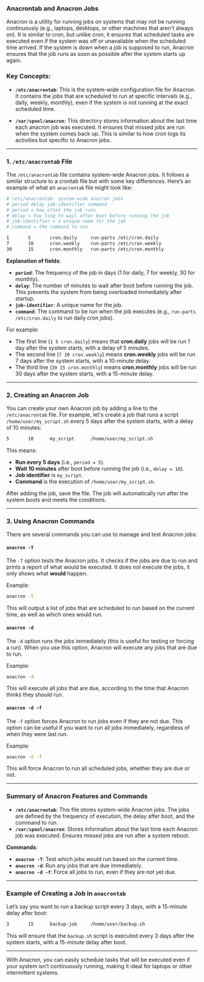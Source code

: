 ### **Anacrontab and Anacron Jobs**

Anacron is a utility for running jobs on systems that may not be running continuously (e.g., laptops, desktops, or other machines that aren't always on). It is similar to cron, but unlike cron, it ensures that scheduled tasks are executed even if the system was off or unavailable when the scheduled time arrived. If the system is down when a job is supposed to run, Anacron ensures that the job runs as soon as possible after the system starts up again.

### **Key Concepts:**
- **`/etc/anacrontab`**: This is the system-wide configuration file for Anacron. It contains the jobs that are scheduled to run at specific intervals (e.g., daily, weekly, monthly), even if the system is not running at the exact scheduled time.
  
- **`/var/spool/anacron`**: This directory stores information about the last time each anacron job was executed. It ensures that missed jobs are run when the system comes back up. This is similar to how cron logs its activities but specific to Anacron jobs.

---

### **1. `/etc/anacrontab` File**

The `/etc/anacrontab` file contains system-wide Anacron jobs. It follows a similar structure to a crontab file but with some key differences. Here’s an example of what an `anacrontab` file might look like:

```bash
# /etc/anacrontab: system-wide anacron jobs
# period delay job-identifier command
# period = how often the job runs
# delay = how long to wait after boot before running the job
# job-identifier = a unique name for the job
# command = the command to run

1       5       cron.daily     run-parts /etc/cron.daily
7       10      cron.weekly    run-parts /etc/cron.weekly
30      15      cron.monthly   run-parts /etc/cron.monthly
```

**Explanation of fields**:

- **`period`**: The frequency of the job in days (1 for daily, 7 for weekly, 30 for monthly).
- **`delay`**: The number of minutes to wait after boot before running the job. This prevents the system from being overloaded immediately after startup.
- **`job-identifier`**: A unique name for the job.
- **`command`**: The command to be run when the job executes (e.g., `run-parts /etc/cron.daily` to run daily cron jobs).

For example:
- The first line (`1 5 cron.daily`) means that **cron.daily** jobs will be run 1 day after the system starts, with a delay of 5 minutes.
- The second line (`7 10 cron.weekly`) means **cron.weekly** jobs will be run 7 days after the system starts, with a 10-minute delay.
- The third line (`30 15 cron.monthly`) means **cron.monthly** jobs will be run 30 days after the system starts, with a 15-minute delay.

---

### **2. Creating an Anacron Job**

You can create your own Anacron job by adding a line to the `/etc/anacrontab` file. For example, let's create a job that runs a script `/home/user/my_script.sh` every 5 days after the system starts, with a delay of 10 minutes:

```bash
5       10      my_script      /home/user/my_script.sh
```

This means:
- **Run every 5 days** (i.e., `period = 5`).
- **Wait 10 minutes** after boot before running the job (i.e., `delay = 10`).
- **Job identifier** is `my_script`.
- **Command** is the execution of `/home/user/my_script.sh`.

After adding the job, save the file. The job will automatically run after the system boots and meets the conditions.

---

### **3. Using Anacron Commands**

There are several commands you can use to manage and test Anacron jobs:

#### **`anacron -T`**

The `-T` option tests the Anacron jobs. It checks if the jobs are due to run and prints a report of what would be executed. It does not execute the jobs, it only shows what **would** happen.

Example:

```bash
anacron -T
```

This will output a list of jobs that are scheduled to run based on the current time, as well as which ones would run.

#### **`anacron -d`**

The `-d` option runs the jobs immediately (this is useful for testing or forcing a run). When you use this option, Anacron will execute any jobs that are due to run.

Example:

```bash
anacron -d
```

This will execute all jobs that are due, according to the time that Anacron thinks they should run.

#### **`anacron -d -f`**

The `-f` option forces Anacron to run jobs even if they are not due. This option can be useful if you want to run all jobs immediately, regardless of when they were last run.

Example:

```bash
anacron -d -f
```

This will force Anacron to run all scheduled jobs, whether they are due or not.

---

### **Summary of Anacron Features and Commands**

- **`/etc/anacrontab`**: This file stores system-wide Anacron jobs. The jobs are defined by the frequency of execution, the delay after boot, and the command to run.
- **`/var/spool/anacron`**: Stores information about the last time each Anacron job was executed. Ensures missed jobs are run after a system reboot.
  
**Commands**:
- **`anacron -T`**: Test which jobs would run based on the current time.
- **`anacron -d`**: Run any jobs that are due immediately.
- **`anacron -d -f`**: Force all jobs to run, even if they are not yet due.

---

### **Example of Creating a Job in `anacrontab`**

Let’s say you want to run a backup script every 3 days, with a 15-minute delay after boot:

```bash
3       15      backup-job     /home/user/backup.sh
```

This will ensure that the `backup.sh` script is executed every 3 days after the system starts, with a 15-minute delay after boot.

---

With Anacron, you can easily schedule tasks that will be executed even if your system isn’t continuously running, making it ideal for laptops or other intermittent systems.
